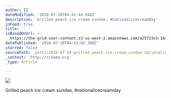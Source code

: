 ```yaml
---
author: []
dateModified: '2016-07-18T04:41:44.948Z'
description: 'Grilled peach ice cream sundae, #nationalicecreamday'
inFeed: true
title: ''
isBasedOnUrl: >-
  https://the-grid-user-content.s3-us-west-2.amazonaws.com/a25723c3-16a8-4487-bd92-f5010f8d08ec.jpg
datePublished: '2016-07-18T04:42:02.368Z'
starred: false
sourcePath: _posts/2016-07-18-grilled-peach-ice-cream-sundae-nationalicecreamday.md
_context: 'http://schema.org'
_type: Article

---
```

![](https://the-grid-user-content.s3-us-west-2.amazonaws.com/a25723c3-16a8-4487-bd92-f5010f8d08ec.jpg)

Grilled peach ice cream sundae, \#nationalicecreamday